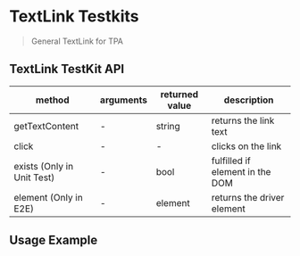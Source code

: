# TextLink Testkits

> General TextLink for TPA

## TextLink TestKit API

| method | arguments | returned value | description |
|--------|-----------|----------------|-------------|
| getTextContent | - | string | returns the link text |
| click | - | - | clicks on the link |
| exists (Only in Unit Test) | - | bool | fulfilled if element in the DOM |
| element (Only in E2E) | - | element | returns the driver element |

## Usage Example
